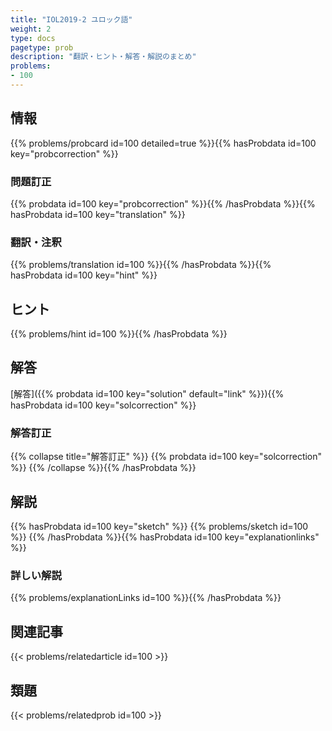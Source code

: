 ```yaml
---
title: "IOL2019-2 ユロック語"
weight: 2
type: docs
pagetype: prob
description: "翻訳・ヒント・解答・解説のまとめ"
problems: 
- 100
---
```


## 情報

{{% problems/probcard id=100 detailed=true %}}{{% hasProbdata id=100 key="probcorrection" %}}

### 問題訂正

{{% probdata id=100 key="probcorrection" %}}{{% /hasProbdata %}}{{% hasProbdata id=100 key="translation" %}}

### 翻訳・注釈

{{% problems/translation id=100 %}}{{% /hasProbdata %}}{{% hasProbdata id=100 key="hint" %}}

## ヒント

{{% problems/hint id=100 %}}{{% /hasProbdata %}}

## 解答

[解答]({{% probdata id=100 key="solution" default="link" %}}){{% hasProbdata id=100 key="solcorrection" %}}

### 解答訂正

{{% collapse title="解答訂正" %}}
{{% probdata id=100 key="solcorrection" %}}
{{% /collapse %}}{{% /hasProbdata %}}

## 解説

{{% hasProbdata id=100 key="sketch" %}}
{{% problems/sketch id=100 %}}
{{% /hasProbdata %}}{{% hasProbdata id=100 key="explanationlinks" %}}

### 詳しい解説

{{% problems/explanationLinks id=100 %}}{{% /hasProbdata %}}

## 関連記事

{{< problems/relatedarticle id=100 >}}

## 類題

{{< problems/relatedprob id=100 >}}

